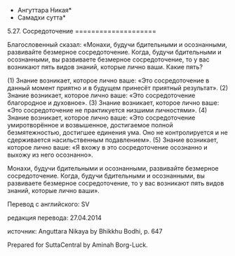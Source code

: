 * Ангуттара Никая*
* Самадхи сутта*

5\.27\. Сосредоточение
\=\=\=\=\=\=\=\=\=\=\=\=\=\=\=\=\=\=\=\=

Благословенный сказал: «Монахи, будучи бдительными и осознанными, развивайте безмерное сосредоточение\. Когда, будучи бдительными и осознанными, вы развиваете безмерное сосредоточение, то у вас возникают пять видов знаний, которые лично ваши\. Какие пять?

\(1\) Знание возникает, которое лично ваше: «Это сосредоточение в данный момент приятно и в будущем принесёт приятный результат»\. \(2\) Знание возникает, которое лично ваше: «Это сосредоточение благородное и духовное»\. \(3\) Знание возникает, которое лично ваше: «Это сосредоточение не практикуется низшими личностями»\. \(4\) Знание возникает, которое лично ваше: «Это сосредоточение умиротворённое и возвышенное, достигаемое полной безмятежностью, достигшее единения ума\. Оно не контролируется и не сдерживается насильственным подавлением»\. \(5\) Знание возникает, которое лично ваше: «Я вхожу в это сосредоточение осознанно и выхожу из него осознанно»\.

Монахи, будучи бдительными и осознанными, развивайте безмерное сосредоточение\. Когда, будучи бдительными и осознанными, вы развиваете безмерное сосредоточение, то у вас возникают пять видов знаний, которые лично ваши»\.

Перевод с английского: SV

редакция перевода: 27\.04\.2014

источник: Anguttara Nikaya by Bhikkhu Bodhi, p\. 647

Prepared for SuttaCentral by Aminah Borg\-Luck\.